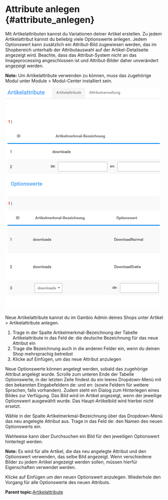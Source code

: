 # Attribute anlegen {#attribute_anlegen}

Mit Artikelattributen kannst du Variationen deiner Artikel erstellen. Zu jedem Artikelattribut kannst du beliebig viele Optionswerte anlegen. Jedem Optionswert kann zusätzlich ein Attribut-Bild zugewiesen werden, das im Shopbereich unterhalb der Attributauswahl auf der Artikel-Detailseite angezeigt wird. Beachte, dass das Attribut-System nicht an das Imageprocessing angeschlossen ist und Attribut-Bilder daher unverändert angezeigt werden.

**Note:** Um Artikelattribute verwenden zu können, muss das zugehörige Modul unter Module \> Modul-Center installiert sein.

![](Bilder/Abb088_Artikelattribute.png "Artikelattribute")

Neue Artikelattribute kannst du im Gambio Admin deines Shops unter Artikel \> Artikelattribute anlegen.

1.  Trage in der Spalte Artikelmerkmal-Bezeichnung der Tabelle Artikelattribute in das Feld de: die deutsche Bezeichnung für das neue Attribut ein
2.  Trage die Bezeichnung auch in die anderen Felder ein, wenn du deinen Shop mehrsprachig betreibst
3.  Klicke auf Einfügen, um das neue Attribut anzulegen

Neue Optionswerte können angelegt werden, sobald das zugehörige Attribut angelegt wurde. Scrolle zum unteren Ende der Tabelle Optionswerte, in der letzten Zeile findest du ein leeres Dropdown-Menü mit den bekannten Eingabefeldern de: und en: \(sowie Feldern für weitere Sprachen, falls vorhanden\). Zudem steht ein Dialog zum Hinterlegen eines Bildes zur Verfügung. Das Bild wird im Artikel angezeigt, wenn der jeweilige Optionswert ausgewählt wurde. Das Haupt-Artikelbild wird hierbei nicht ersetzt.

Wähle in der Spalte Artikelmerkmal-Bezeichnung über das Dropdown-Menü das neu angelegte Attribut aus. Trage in das Feld de: den Namen des neuen Optionswerts ein.

Wahlweise kann über Durchsuchen ein Bild für den jeweiligen Optionswert hinterlegt werden.

**Note:** Es wird für alle Artikel, die das neu angelegte Attribut und den Optionswert verwenden, das selbe Bild angezeigt. Wenn verschiedene Bilder zu jedem Artikel angezeigt werden sollen, müssen hierfür Eigenschaften verwendet werden.

Klicke auf Einfügen um den neuen Optionswert anzulegen. Wiederhole den Vorgang für alle Optionswerte des neuen Attributs.

**Parent topic:**[Artikelattribute](8_3_Artikelattribute.md)

